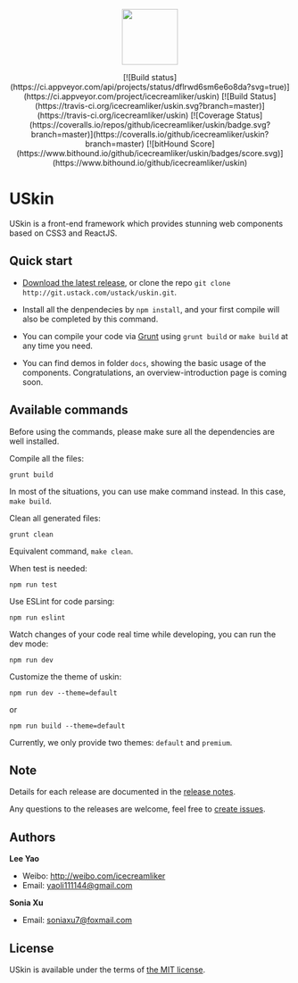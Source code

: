 <p align="center">
  <img src="https://icecreamliker.github.io/uskin/images/logo.png" width="100" height="100">
</p>
<p align="center">
  [![Build status](https://ci.appveyor.com/api/projects/status/dflrwd6sm6e6o8da?svg=true)](https://ci.appveyor.com/project/icecreamliker/uskin)
  [![Build Status](https://travis-ci.org/icecreamliker/uskin.svg?branch=master)](https://travis-ci.org/icecreamliker/uskin) 
  [![Coverage Status](https://coveralls.io/repos/github/icecreamliker/uskin/badge.svg?branch=master)](https://coveralls.io/github/icecreamliker/uskin?branch=master)
  [![bitHound Score](https://www.bithound.io/github/icecreamliker/uskin/badges/score.svg)](https://www.bithound.io/github/icecreamliker/uskin) 
</p>

# USkin

USkin is a front-end framework which provides stunning web components based on CSS3 and ReactJS.

## Quick start

- [Download the latest release](http://git.ustack.com/ustack/uskin/repository/archive.zip), or clone the repo `git clone http://git.ustack.com/ustack/uskin.git`.

- Install all the denpendecies by `npm install`, and your first compile will also be completed by this command.

- You can compile your code via [Grunt](http://gruntjs.com/) using `grunt build` or `make build` at any time you need.

- You can find demos in folder `docs`, showing the basic usage of the components. Congratulations, an overview-introduction page is coming soon.

## Available commands

Before using the commands, please make sure all the dependencies are well installed.

Compile all the files:
```
grunt build
```
In most of the situations, you can use make command instead. In this case, `make build`.

Clean all generated files:
```
grunt clean
```
Equivalent command, `make clean`.

When test is needed:
```
npm run test
```
Use ESLint for code parsing:
```
npm run eslint
```

Watch changes of your code real time while developing, you can run the dev mode:
```
npm run dev
```

Customize the theme of uskin:
```
npm run dev --theme=default
```
or
```
npm run build --theme=default
```
Currently, we only provide two themes: `default` and `premium`.

## Note

Details for each release are documented in the [release notes](https://github.com/icecreamliker/uskin/releases).

Any questions to the releases are welcome, feel free to [create issues](https://github.com/icecreamliker/uskin/issues).

## Authors

**Lee Yao**

- Weibo: <http://weibo.com/icecreamliker>
- Email: yaoli111144@gmail.com

**Sonia Xu**

- Email: soniaxu7@foxmail.com

## License

USkin is available under the terms of [the MIT license](LICENSE).
